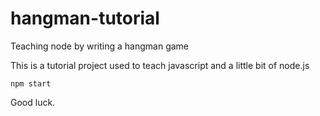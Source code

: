 # hangman-tutorial
Teaching node by writing a hangman game

This is a tutorial project used to teach javascript and a little bit of node.js

`npm start`

Good luck.

